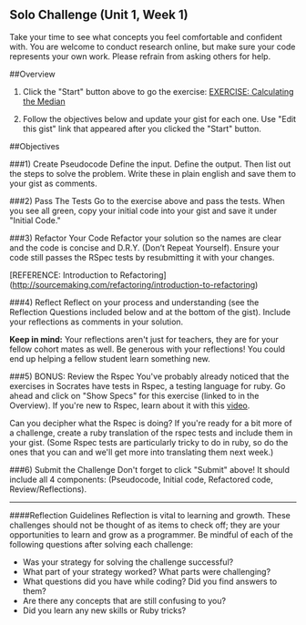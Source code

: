 ## Solo Challenge (Unit 1, Week 1)
Take your time to see what concepts you feel comfortable and confident with. You are welcome to conduct research online, but make sure your code represents your own work. Please refrain from asking others for help.

##Overview

1. Click the "Start" button above to go the exercise: <a href="http://socrates.devbootcamp.com/exercises/16" target="_blank">EXERCISE: Calculating the Median</a>

2. Follow the objectives below and update your gist for each one.  Use "Edit this gist" link that appeared after you clicked the "Start" button.

##Objectives

###1) Create Pseudocode
Define the input.  Define the output.  Then list out the steps to solve the problem.  Write these in plain english and save them to your gist as comments.

###2) Pass The Tests
Go to the exercise above and pass the tests.  When you see all green, copy your initial code into your gist and save it under "Initial Code."

###3) Refactor Your Code
Refactor your solution so the names are clear and the code is concise and D.R.Y. (Don’t Repeat Yourself). Ensure your code still passes the RSpec tests by resubmitting it with your changes. 

[REFERENCE: Introduction to Refactoring] (http://sourcemaking.com/refactoring/introduction-to-refactoring)  

###4) Reflect
Reflect on your process and understanding (see the Reflection Questions included below and at the bottom of the gist). Include your reflections as comments in your solution.  

**Keep in mind:** Your reflections aren't just for teachers, they are for your fellow cohort mates as well.  Be generous with your reflections!  You could end up helping a fellow student learn something new.

###5) BONUS: Review the Rspec
You've probably already noticed that the exercises in Socrates have tests in Rspec, a testing language for ruby.  Go ahead and click on "Show Specs" for this exercise (linked to in the Overview).  If you're new to Rspec, learn about it with this [video](http://www.youtube.com/watch?v=Dj19O9kLK6w).

Can you decipher what the Rspec is doing?  If you're ready for a bit more of a challenge, create a ruby translation of the rspec tests and include them in your gist.  (Some Rspec tests are particularly tricky to do in ruby, so do the ones that you can and we'll get more into translating them next week.)

###6) Submit the Challenge
Don't forget to click "Submit" above!  It should include all 4 components: (Pseudocode, Initial code,  Refactored code, Review/Reflections).

-------------------------------------------------------------------------


####Reflection Guidelines
Reflection is vital to learning and growth. These challenges should not be thought of as items to check off; they are your opportunities to learn and grow as a programmer. Be mindful of each of the following questions after solving each challenge:   

* Was your strategy for solving the challenge successful?    
* What part of your strategy worked? What parts were challenging?  
* What questions did you have while coding? Did you find answers to them?  
* Are there any concepts that are still confusing to you?  
* Did you learn any new skills or Ruby tricks?